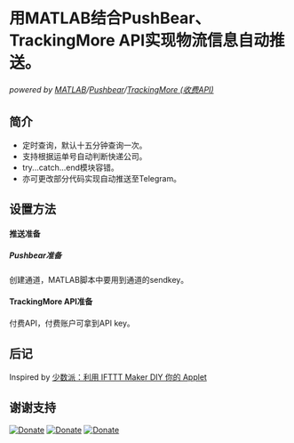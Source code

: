 # 用MATLAB结合PushBear、TrackingMore API实现物流信息自动推送。

###### powered by [MATLAB](https://www.mathworks.com/products/matlab.html)/[Pushbear](https://pushbear.ftqq.com/admin/)/[TrackingMore (收费API)](https://www.trackingmore.com)

## 简介

- 定时查询，默认十五分钟查询一次。
- 支持根据运单号自动判断快递公司。
- try...catch...end模块容错。
- 亦可更改部分代码实现自动推送至Telegram。

## 设置方法

#### 推送准备

##### Pushbear准备

创建通道，MATLAB脚本中要用到通道的sendkey。

#### TrackingMore API准备

付费API，付费账户可拿到API key。

## 后记

Inspired by [少数派：利用 IFTTT Maker DIY 你的 Applet](https://sspai.com/post/39243)

## 谢谢支持

[![Donate](https://img.shields.io/badge/Donate-PayPal-green.svg)](https://www.paypal.me/Mesoscale)
[![Donate](https://img.shields.io/badge/Donate-WeChat-brightgreen.svg)](https://github.com/chouj/donate-page/blob/master/simple/images/WeChatQR.jpg?raw=true)
[![Donate](https://img.shields.io/badge/Donate-AliPay-blue.svg)](https://github.com/chouj/donate-page/blob/master/simple/images/AlipayQR.jpg?raw=true)
